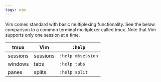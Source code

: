 ```yaml
---
tags: vim
---
```


Vim comes standard with basic multiplexing functionality. See the below comparison to a common terminal multiplexer called tmux. Note that Vim supports only one session at a time.

| tmux     | Vim      | `:help`           |
| -------- | -------- | ----------------- |
| sessions | sessions | `:help mksession` |
| windows  | tabs     | `:help tabs`      |
| panes    | splits   | `:help split`     |


